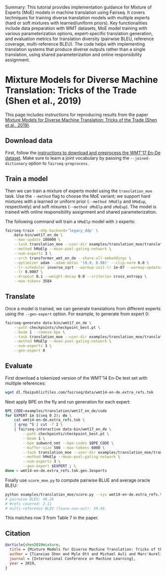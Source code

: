 Summary: This tutorial provides implementation guidance for Mixture of Experts (MoE) models in machine translation using Fairseq. It covers techniques for training diverse translation models with multiple experts (hard or soft mixtures with learned/uniform priors). Key functionalities include data preparation with WMT datasets, MoE model training with various parameterization options, expert-specific translation generation, and evaluation metrics for translation diversity (pairwise BLEU, reference coverage, multi-reference BLEU). The code helps with implementing translation systems that produce diverse outputs rather than a single translation, using shared parameterization and online responsibility assignment.

# Mixture Models for Diverse Machine Translation: Tricks of the Trade (Shen et al., 2019)

This page includes instructions for reproducing results from the paper [Mixture Models for Diverse Machine Translation: Tricks of the Trade (Shen et al., 2019)](https://arxiv.org/abs/1902.07816).

## Download data

First, follow the [instructions to download and preprocess the WMT'17 En-De dataset](../translation#prepare-wmt14en2desh).
Make sure to learn a joint vocabulary by passing the `--joined-dictionary` option to `fairseq-preprocess`.

## Train a model

Then we can train a mixture of experts model using the `translation_moe` task.
Use the `--method` flag to choose the MoE variant; we support hard mixtures with a learned or uniform prior (`--method hMoElp` and `hMoEup`, respectively) and soft mixures (`--method sMoElp` and `sMoEup`).
The model is trained with online responsibility assignment and shared parameterization.

The following command will train a `hMoElp` model with `3` experts:
```bash
fairseq-train --ddp-backend='legacy_ddp' \
    data-bin/wmt17_en_de \
    --max-update 100000 \
    --task translation_moe --user-dir examples/translation_moe/translation_moe_src \
    --method hMoElp --mean-pool-gating-network \
    --num-experts 3 \
    --arch transformer_wmt_en_de --share-all-embeddings \
    --optimizer adam --adam-betas '(0.9, 0.98)' --clip-norm 0.0 \
    --lr-scheduler inverse_sqrt --warmup-init-lr 1e-07 --warmup-updates 4000 \
    --lr 0.0007 \
    --dropout 0.1 --weight-decay 0.0 --criterion cross_entropy \
    --max-tokens 3584
```

## Translate

Once a model is trained, we can generate translations from different experts using the `--gen-expert` option.
For example, to generate from expert 0:
```bash
fairseq-generate data-bin/wmt17_en_de \
    --path checkpoints/checkpoint_best.pt \
    --beam 1 --remove-bpe \
    --task translation_moe --user-dir examples/translation_moe/translation_moe_src \
    --method hMoElp --mean-pool-gating-network \
    --num-experts 3 \
    --gen-expert 0
```

## Evaluate

First download a tokenized version of the WMT'14 En-De test set with multiple references:
```bash
wget dl.fbaipublicfiles.com/fairseq/data/wmt14-en-de.extra_refs.tok
```

Next apply BPE on the fly and run generation for each expert:
```bash
BPE_CODE=examples/translation/wmt17_en_de/code
for EXPERT in $(seq 0 2); do \
    cat wmt14-en-de.extra_refs.tok \
    | grep ^S | cut -f 2 \
    | fairseq-interactive data-bin/wmt17_en_de \
        --path checkpoints/checkpoint_best.pt \
        --beam 1 \
        --bpe subword_nmt --bpe-codes $BPE_CODE \
        --buffer-size 500 --max-tokens 6000 \
        --task translation_moe --user-dir examples/translation_moe/translation_moe_src \
        --method hMoElp --mean-pool-gating-network \
        --num-experts 3 \
        --gen-expert $EXPERT ; \
done > wmt14-en-de.extra_refs.tok.gen.3experts
```

Finally use `score_moe.py` to compute pairwise BLUE and average oracle BLEU:
```bash
python examples/translation_moe/score.py --sys wmt14-en-de.extra_refs.tok.gen.3experts --ref wmt14-en-de.extra_refs.tok
# pairwise BLEU: 48.26
# #refs covered: 2.11
# multi-reference BLEU (leave-one-out): 59.46
```
This matches row 3 from Table 7 in the paper.

## Citation

```bibtex
@article{shen2019mixture,
  title = {Mixture Models for Diverse Machine Translation: Tricks of the Trade},
  author = {Tianxiao Shen and Myle Ott and Michael Auli and Marc'Aurelio Ranzato},
  journal = {International Conference on Machine Learning},
  year = 2019,
}
```
